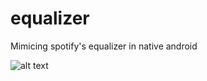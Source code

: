 # equalizer
Mimicing spotify's equalizer in native android

![alt text](
https://github.com/kheldiente/equalizer/blob/master/screenshots/equalizer.gif)
